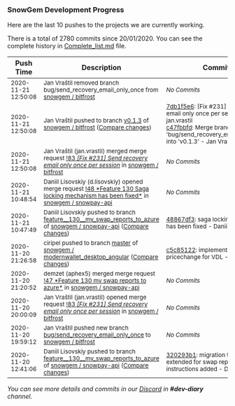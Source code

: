 
### SnowGem Development Progress

Here are the last 10 pushes to the projects we are currently working.

There is a total of 2780 commits since 20/01/2020. You can see the complete history in
 [Complete_list.md](Complete_list.md) file.

| Push Time | Description | Commits |
| --- | --- | --- |
| <sub>2020-11-21 12:50:08</sub> | <sub>Jan Vraštil removed branch bug/send_recovery_email_only_once from [snowgem / bitfrost](https://gitlab.com/snowgem/bitfrost)</sub> | <sub>_No Commits_</sub> |
| <sub>2020-11-21 12:50:08</sub> | <sub>Jan Vraštil pushed to branch [v0\.1\.3](https://gitlab.com/snowgem/bitfrost/commits/v0.1.3) of [snowgem / bitfrost](https://gitlab.com/snowgem/bitfrost) ([Compare changes](https://gitlab.com/snowgem/bitfrost/compare/e90dbb85b717f21ea6b1f1b86042f21e6085a808...c47fbbfd94ad3f784f2d624f777d9a4f7fa3683c))</sub> | <sub>[7db1f5e6](https://gitlab.com/snowgem/bitfrost/-/commit/7db1f5e6f60a6d5a162472fbcc16a5ff3eef9c01): [Fix #231] Send recovery email only once per session - jan.vrastil<br>[c47fbbfd](https://gitlab.com/snowgem/bitfrost/-/commit/c47fbbfd94ad3f784f2d624f777d9a4f7fa3683c): Merge branch 'bug/send_recovery_email_only_once' into 'v0.1.3' - Jan Vraštil</sub> |
| <sub>2020-11-21 12:50:08</sub> | <sub>Jan Vraštil (jan.vrastil) merged merge request [!83 *[Fix #231] Send recovery email only once per session*](https://gitlab.com/snowgem/bitfrost/-/merge_requests/83) in [snowgem / bitfrost](https://gitlab.com/snowgem/bitfrost)</sub> | <sub>_No Commits_</sub> |
| <sub>2020-11-21 10:48:54</sub> | <sub>Daniil Lisovskiy (d.lisovskiy) opened merge request [\!48 \*Feature 130 Saga locking mechanism has been fixed\*](https://gitlab.com/snowgem/snowpay-api/-/merge_requests/48) in [snowgem / snowpay\-api](https://gitlab.com/snowgem/snowpay-api)</sub> | <sub>_No Commits_</sub> |
| <sub>2020-11-21 10:47:49</sub> | <sub>Daniil Lisovskiy pushed to branch [feature\_\_130\_\_mv\_swap\_reports\_to\_azure](https://gitlab.com/snowgem/snowpay-api/commits/feature__130__mv_swap_reports_to_azure) of [snowgem / snowpay\-api](https://gitlab.com/snowgem/snowpay-api) ([Compare changes](https://gitlab.com/snowgem/snowpay-api/compare/320293b1ba17634929539715e32186d4a56e93d0...48867df300efb926b4b172aa4a0eb2751c54e9b0))</sub> | <sub>[48867df3](https://gitlab.com/snowgem/snowpay-api/-/commit/48867df300efb926b4b172aa4a0eb2751c54e9b0): saga locking mechanism has been fixed - Daniil Lisovskiy</sub> |
| <sub>2020-11-20 21:26:58</sub> | <sub>ciripel pushed to branch [master](https://gitlab.com/snowgem/modernwallet_desktop_angular/commits/master) of [snowgem / modernwallet\_desktop\_angular](https://gitlab.com/snowgem/modernwallet_desktop_angular) ([Compare changes](https://gitlab.com/snowgem/modernwallet_desktop_angular/compare/9f14a538ecf388d66231b37fe1f9166b02290f27...c5c85122d2516bc68f64e97ab81e12c8a128a274))</sub> | <sub>[c5c85122](https://gitlab.com/snowgem/modernwallet_desktop_angular/-/commit/c5c85122d2516bc68f64e97ab81e12c8a128a274): implemented price and pricechange for VDL - ciripel</sub> |
| <sub>2020-11-20 21:20:52</sub> | <sub>demzet (aphex5) merged merge request [\!47 \*Feature  130  mv swap reports to azure\*](https://gitlab.com/snowgem/snowpay-api/-/merge_requests/47) in [snowgem / snowpay\-api](https://gitlab.com/snowgem/snowpay-api)</sub> | <sub>_No Commits_</sub> |
| <sub>2020-11-20 20:00:09</sub> | <sub>Jan Vraštil (jan.vrastil) opened merge request [!83 *[Fix #231] Send recovery email only once per session*](https://gitlab.com/snowgem/bitfrost/-/merge_requests/83) in [snowgem / bitfrost](https://gitlab.com/snowgem/bitfrost)</sub> | <sub>_No Commits_</sub> |
| <sub>2020-11-20 19:59:12</sub> | <sub>Jan Vraštil pushed new branch [bug/send\_recovery\_email\_only\_once](https://gitlab.com/snowgem/bitfrost/commits/bug/send_recovery_email_only_once) to [snowgem / bitfrost](https://gitlab.com/snowgem/bitfrost)</sub> | <sub>_No Commits_</sub> |
| <sub>2020-11-20 12:41:06</sub> | <sub>Daniil Lisovskiy pushed to branch [feature\_\_130\_\_mv\_swap\_reports\_to\_azure](https://gitlab.com/snowgem/snowpay-api/commits/feature__130__mv_swap_reports_to_azure) of [snowgem / snowpay\-api](https://gitlab.com/snowgem/snowpay-api) ([Compare changes](https://gitlab.com/snowgem/snowpay-api/compare/477d749aa9b26d2eeaf0d3360c281e33c9fb73bb...320293b1ba17634929539715e32186d4a56e93d0))</sub> | <sub>[320293b1](https://gitlab.com/snowgem/snowpay-api/-/commit/320293b1ba17634929539715e32186d4a56e93d0): migration tool is extended for swap reports, rollup instructions added - Daniil Lisovskiy</sub> |

_You can see more details and commits in our [Discord](https://discord.gg/zumGnbg) in **#dev-diary** channel._
